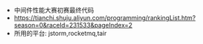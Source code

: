 - 中间件性能大赛初赛最终代码
- https://tianchi.shuju.aliyun.com/programming/rankingList.htm?season=0&raceId=231533&pageIndex=2
- 所用的平台: jstorm,rocketmq,tair
